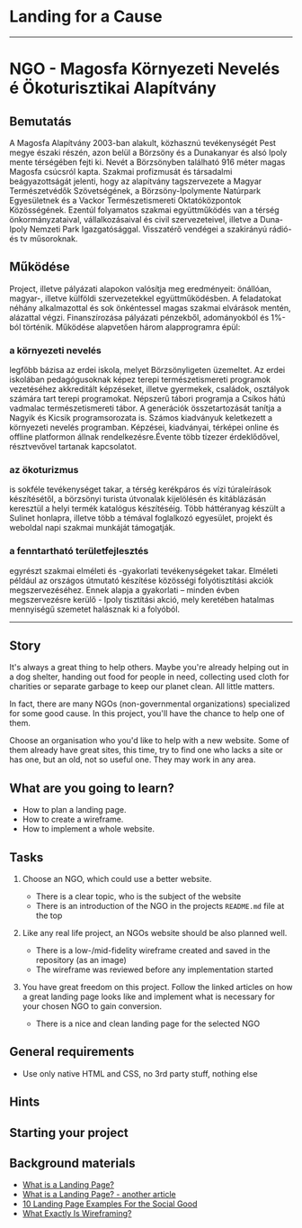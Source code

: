 # Landing for a Cause
---
# NGO - Magosfa Környezeti Nevelés é Ökoturisztikai Alapítvány

## Bemutatás
A Magosfa Alapítvány 2003-ban alakult, közhasznú tevékenységét Pest megye északi részén, azon belül a Börzsöny és a Dunakanyar és alsó Ipoly mente térségében fejti ki. Nevét a Börzsönyben található 916 méter magas Magosfa csúcsról kapta.
Szakmai profizmusát és társadalmi beágyazottságát jelenti, hogy az alapítvány tagszervezete a Magyar Természetvédők Szövetségének, a Börzsöny-Ipolymente Natúrpark Egyesületnek és a Vackor Természetismereti Oktatóközpontok Közösségének. Ezentúl folyamatos szakmai együttműködés van a térség önkormányzataival, vállalkozásaival és civil szervezeteivel, illetve a Duna-Ipoly Nemzeti Park Igazgatósággal. Visszatérő vendégei a szakirányú rádió- és tv műsoroknak.

## Működése
Project, illetve pályázati alapokon valósítja meg eredményeit: önállóan, magyar-, illetve külföldi szervezetekkel együttműködésben.
A feladatokat néhány alkalmazottal és sok önkéntessel magas szakmai elvárások mentén, alázattal végzi. Finanszírozása pályázati pénzekből, adományokból és 1%-ból történik.
Működése alapvetően három alapprogramra épül:

### a környezeti nevelés 

legfőbb bázisa az erdei iskola, melyet  Börzsönyligeten üzemeltet. Az erdei iskolában pedagógusoknak képez terepi természetismereti programok vezetéséhez akkreditált képzéseket, illetve gyermekek, családok, osztályok számára tart terepi programokat. Népszerű tábori programja a Csíkos hátú vadmalac természetismereti tábor. A generációk összetartozását tanítja a Nagyik és Kicsik programsorozata is. Számos kiadványuk keletkezett a környezeti nevelés programban. Képzései, kiadványai, térképei online és offline platformon állnak rendelkezésre.Évente több tízezer érdeklődővel, résztvevővel tartanak kapcsolatot.

### az ökoturizmus
is sokféle tevékenységet takar, a térség kerékpáros és vízi túraleírások készítésétől, a börzsönyi turista útvonalak kijelölésén és kitáblázásán keresztül a helyi termék katalógus készítéséig.
Több háttéranyag készült a Sulinet honlapra, illetve több a témával foglalkozó egyesület, projekt és weboldal napi szakmai munkáját támogatják.

### a fenntartható területfejlesztés 
egyrészt szakmai elméleti és -gyakorlati tevékenységeket takar. Elméleti például az országos útmutató készítése közösségi folyótisztítási akciók megszervezéséhez. Ennek alapja a gyakorlati – minden évben megszervezésre kerülő - Ipoly tisztítási akció, mely keretében hatalmas mennyiségű szemetet halásznak ki a folyóból. 

---

## Story

It's always a great thing to help others. 
Maybe you're already helping out in a dog shelter, 
handing out food for people in need, collecting used cloth for charities or 
separate garbage to keep our planet clean. All little matters.

In fact, there are many NGOs (non-governmental organizations) specialized for some good cause. 
In this project, you'll have the chance to help one of them.

Choose an organisation who you'd like to help with a new website. 
Some of them already have great sites, this time, try to find one who lacks a site or has one,
but an old, not so useful one. 
They may work in any area.

## What are you going to learn?

- How to plan a landing page.
- How to create a wireframe.
- How to implement a whole website.

## Tasks

1. Choose an NGO, which could use a better website.
    - There is a clear topic, who is the subject of the website
    - There is an introduction of the NGO in the projects `README.md` file at the top

2. Like any real life project, an NGOs website should be also planned well.
    - There is a low-/mid-fidelity wireframe created and saved in the repository (as an image)
    - The wireframe was reviewed before any implementation started

3. You have great freedom on this project. Follow the linked articles on how a great landing page looks like and implement what is necessary for your chosen NGO to gain conversion.
    - There is a nice and clean landing page for the selected NGO

## General requirements

- Use only native HTML and CSS, no 3rd party stuff, nothing else

## Hints



## Starting your project



## Background materials

- <i class="far fa-excalmation"></i> [What is a Landing Page?](https://unbounce.com/landing-page-articles/what-is-a-landing-page/)
- <i class="far fa-book-open"></i> [What is a Landing Page? - another article](https://www.disruptiveadvertising.com/landing-pages/landing-page/)
- <i class="far fa-book-open"></i> [10 Landing Page Examples For the Social Good](https://unbounce.com/landing-page-examples/non-profit-landing-page-examples/)
- <i class="far fa-excalmation"></i> [What Exactly Is Wireframing?](https://careerfoundry.com/en/blog/ux-design/what-is-a-wireframe-guide/)

